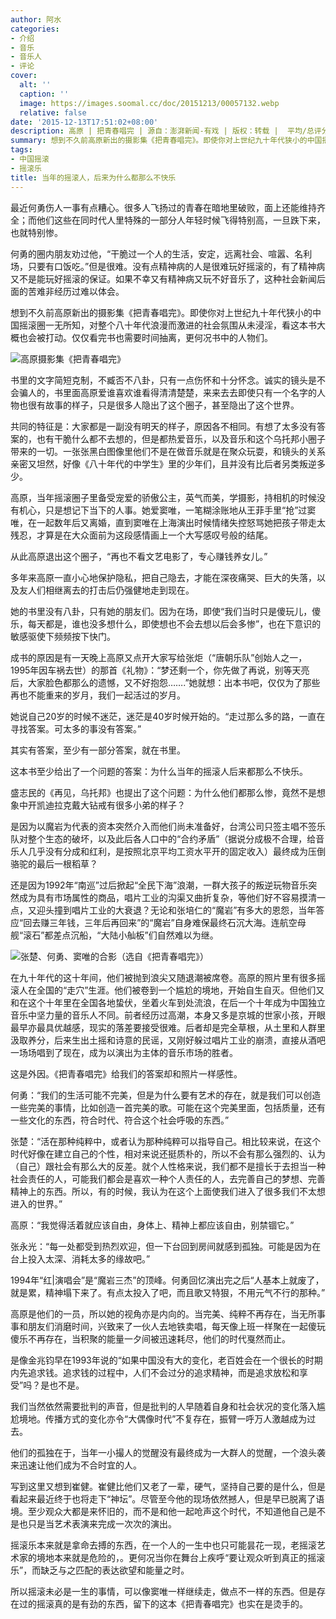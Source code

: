 ```yaml
---
author: 阿水
categories:
- 介绍
- 音乐
- 音乐人
- 评论
cover:
  alt: ''
  caption: ''
  image: https://images.soomal.cc/doc/20151213/00057132.webp
  relative: false
date: '2015-12-13T17:51:02+08:00'
description: 高原 | 把青春唱完 | 源自：澎湃新闻-有戏 | 版权：转载 |  平均/总评分：10.00/40
summary: 想到不久前高原新出的摄影集《把青春唱完》。即使你对上世纪九十年代狭小的中国摇滚圈一无所知，对整个八十年代浪漫而激进的社会氛围从未浸淫，看这本书大概也会被打动。仅仅看完书也需要时间抽离，更何况书中的人物们……
tags:
- 中国摇滚
- 摇滚乐
title: 当年的摇滚人，后来为什么都那么不快乐
---
```


最近何勇伤人一事有点糟心。很多人飞扬过的青春在暗地里破败，面上还能维持齐全；而他们这些在同时代人里特殊的一部分人年轻时候飞得特别高，一旦跌下来，也就特别惨。

何勇的圈内朋友劝过他，“干脆过一个人的生活，安定，远离社会、喧嚣、名利场，只要有口饭吃。”但是很难。没有点精神病的人是很难玩好摇滚的，有了精神病又不是能玩好摇滚的保证。如果不幸又有精神病又玩不好音乐了，这种社会新闻后面的苦难非经历过难以体会。

想到不久前高原新出的摄影集《把青春唱完》。即使你对上世纪九十年代狭小的中国摇滚圈一无所知，对整个八十年代浪漫而激进的社会氛围从未浸淫，看这本书大概也会被打动。仅仅看完书也需要时间抽离，更何况书中的人物们。

![高原摄影集《把青春唱完》](https://images.soomal.cc/doc/20151213/00057132.webp)





书里的文字简短克制，不臧否不八卦，只有一点伤怀和十分怀念。诚实的镜头是不会骗人的，书里面高原爱谁喜欢谁看得清清楚楚，来来去去即使只有一个名字的人物也很有故事的样子，只是很多人隐出了这个圈子，甚至隐出了这个世界。

共同的特征是：大家都是一副没有明天的样子，原因各不相同。有想了太多没有答案的，也有干脆什么都不去想的，但是都热爱音乐，以及音乐和这个乌托邦小圈子带来的一切。一张张黑白图像里他们不是在做音乐就是在聚众玩耍，和镜头的关系亲密又坦然，好像《八十年代的中学生》里的少年们，且并没有比后者另类叛逆多少。

高原，当年摇滚圈子里备受宠爱的骄傲公主，英气而美，学摄影，持相机的时候没有机心，只是想记下当下的人事。她爱窦唯，一笔糊涂账地从王菲手里“抢”过窦唯，在一起数年后又离婚，直到窦唯在上海演出时候情绪失控怒骂她把孩子带走太残忍，才算是在大众面前为这段感情画上一个大写感叹号般的结尾。

从此高原退出这个圈子，“再也不看文艺电影了，专心赚钱养女儿。”

多年来高原一直小心地保护隐私，把自己隐去，才能在深夜痛哭、巨大的失落，以及友人们相继离去的打击后仍强健地走到现在。

她的书里没有八卦，只有她的朋友们。因为在场，即使“我们当时只是傻玩儿，傻乐，每天都是，谁也没多想什么，即使想也不会去想以后会多惨”，也在下意识的敏感驱使下频频按下快门。

成书的原因是有一天晚上高原又点开大家写给张炬（“唐朝乐队”创始人之一，1995年因车祸去世）的那首《礼物》：“梦还剩一个，你先做了再说，别等天亮后，大家脸色都那么的遗憾，又不好抱怨…….”她就想：出本书吧，仅仅为了那些再也不能重来的岁月，我们一起活过的岁月。

她说自己20岁的时候不迷茫，迷茫是40岁时候开始的。“走过那么多的路，一直在寻找答案。可太多的事没有答案。”

其实有答案，至少有一部分答案，就在书里。

这本书至少给出了一个问题的答案：为什么当年的摇滚人后来都那么不快乐。

盛志民的《再见，乌托邦》也提出了这个问题：为什么他们都那么惨，竟然不是想象中开凯迪拉克戴大钻戒有很多小弟的样子？

是因为以魔岩为代表的资本突然介入而他们尚未准备好，台湾公司只签主唱不签乐队对整个生态的破坏，以及此后各人口中的“合约矛盾”（据说分成极不合理，给音乐人几乎没有分成和红利，是按照北京平均工资水平开的固定收入）最终成为压倒骆驼的最后一根稻草？

还是因为1992年“南巡”过后掀起“全民下海”浪潮，一群大孩子的叛逆玩物音乐突然成为具有市场属性的商品，唱片工业的沟渠又曲折复杂，等他们好不容易摸清一点，又迎头撞到唱片工业的大衰退？无论和张培仁的“魔岩”有多大的恩怨，当年答应“回去赚三年钱，三年后再回来”的“魔岩”自身难保最终石沉大海。连航空母舰“滚石”都差点沉船，“大陆小舢板”们自然难以为继。

![张楚、何勇、窦唯的合影（选自《把青春唱完》）](https://images.soomal.cc/doc/20151213/00057133_01.webp)





在九十年代的这十年间，他们被抛到浪尖又随退潮被席卷。高原的照片里有很多摇滚人在全国的“走穴”生涯。他们被卷到一个尴尬的境地，开始自生自灭。但他们又和在这个十年里在全国各地蛰伏，坐着火车到处流浪，在后一个十年成为中国独立音乐中坚力量的音乐人不同。前者经历过高潮，本身又多是京城的世家小孩，开眼最早亦最具优越感，现实的落差要接受很难。后者却是完全草根，从土里和人群里汲取养分，后来生出土摇和诗意的民谣，又刚好躲过唱片工业的崩溃，直接从酒吧一场场唱到了现在，成为以演出为主体的音乐市场的胜者。

这是外因。《把青春唱完》给我们的答案却和照片一样感性。

何勇：“我们的生活可能不完美，但是为什么要有艺术的存在，就是我们可以创造一些完美的事情，比如创造一首完美的歌。可能在这个完美里面，包括质量，还有一些文化的东西，符合时代、符合这个社会呼吸的东西。”

张楚：“活在那种纯粹中，或者认为那种纯粹可以指导自己。相比较来说，在这个时代好像在建立自己的个性，相对来说还挺质朴的，所以不会有那么强烈的、认为（自己）跟社会有那么大的反差。就个人性格来说，我们都不是擅长于去担当一种社会责任的人，可能我们都会是喜欢一种个人责任的人，去完善自己的梦想、完善精神上的东西。所以，有的时候，我认为在这个上面使我们进入了很多我们不太想进入的世界。”

高原：“我觉得活着就应该自由，身体上、精神上都应该自由，别禁锢它。”

张永光：“每一处都受到热烈欢迎，但一下台回到房间就感到孤独。可能是因为在台上投入太深、消耗太多的缘故吧。”

1994年“红|演唱会”是“魔岩三杰”的顶峰。何勇回忆演出完之后“人基本上就废了，就是累，精神塌下来了。有点太投入了吧，而且歌又特狠，不用元气不行的那种。”

高原是他们的一员，所以她的视角亦是内向的。当完美、纯粹不再存在，当无所事事和朋友们消磨时间，兴致来了一伙人去地铁卖唱，每天像上班一样聚在一起傻玩傻乐不再存在，当积聚的能量一夕间被迅速耗尽，他们的时代戛然而止。

是像金兆钧早在1993年说的“如果中国没有大的变化，老百姓会在一个很长的时期内先追求钱。追求钱的过程中，人们不会过分的追求精神，而是追求放松和享受”吗？是也不是。

我们当然依然需要批判的声音，但是批判的人早随着自身和社会状况的变化落入尴尬境地。传播方式的变化亦令“大偶像时代”不复存在，振臂一呼万人激越成为过去。

他们的孤独在于，当年一小撮人的觉醒没有最终成为一大群人的觉醒，一个浪头袭来迅速让他们成为不合时宜的人。

写到这里又想到崔健。崔健比他们又老了一辈，硬气，坚持自己要的是什么，但是看起来最近终于也将走下“神坛”。尽管至今他的现场依然撼人，但是早已脱离了语境。至少观众大都是来怀旧的，而不是和他一起呛声这个时代，不知道他自己是不是也只是当艺术表演来完成一次次的演出。

摇滚乐本来就是拿命去搏的东西，在一个人的一生中也只可能昙花一现，老摇滚艺术家的境地本来就是危险的，。更何况当你在舞台上疾呼“要让观众听到真正的摇滚乐”，而缺乏与之匹配的表达欲望和能量之时。

所以摇滚未必是一生的事情，可以像窦唯一样继续走，做点不一样的东西。但是存在过的摇滚真的是有劲的东西，留下的这本《把青春唱完》也实在是烫手的。